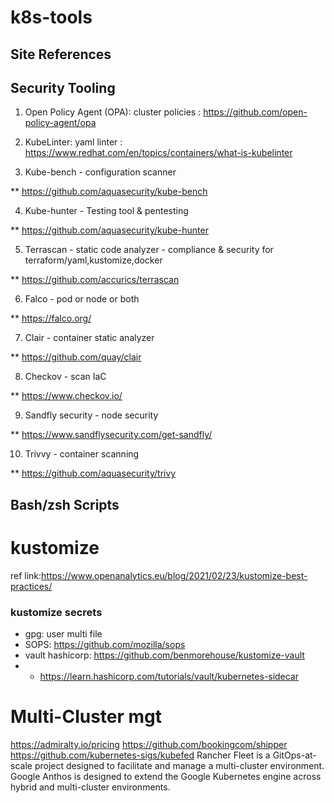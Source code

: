 # k8s-tools

Site References
---------------


Security Tooling
----------------
1. Open Policy Agent (OPA): cluster policies : https://github.com/open-policy-agent/opa

2. KubeLinter: yaml linter : https://www.redhat.com/en/topics/containers/what-is-kubelinter

3. Kube-bench - configuration scanner

** https://github.com/aquasecurity/kube-bench

4. Kube-hunter - Testing tool & pentesting

** https://github.com/aquasecurity/kube-hunter

5. Terrascan - static code analyzer - compliance & security for terraform/yaml,kustomize,docker

** https://github.com/accurics/terrascan 

6. Falco - pod or node or both

** https://falco.org/

7. Clair - container static analyzer

** https://github.com/quay/clair

8. Checkov - scan IaC

** https://www.checkov.io/

9. Sandfly security - node security

** https://www.sandflysecurity.com/get-sandfly/

10. Trivvy - container scanning

** https://github.com/aquasecurity/trivy

Bash/zsh Scripts
-------------

# kustomize

ref link:https://www.openanalytics.eu/blog/2021/02/23/kustomize-best-practices/

### kustomize secrets
* gpg: user multi file
* SOPS: https://github.com/mozilla/sops
* vault hashicorp: https://github.com/benmorehouse/kustomize-vault
* * https://learn.hashicorp.com/tutorials/vault/kubernetes-sidecar


Multi-Cluster mgt
=============
https://admiralty.io/pricing
https://github.com/bookingcom/shipper
https://github.com/kubernetes-sigs/kubefed
Rancher
Fleet is a GitOps-at-scale project designed to facilitate and manage a multi-cluster environment.
Google Anthos is designed to extend the Google Kubernetes engine across hybrid and multi-cluster environments.

